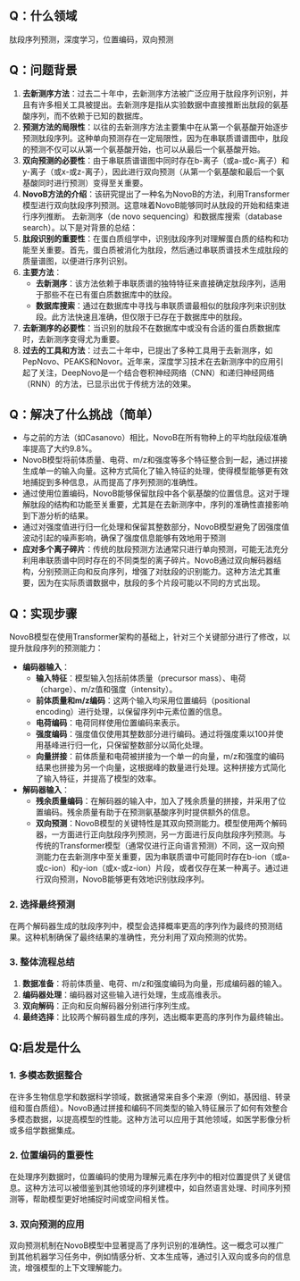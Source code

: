 ## Q：什么领域

肽段序列预测，深度学习，位置编码，双向预测
## Q：问题背景
1. **去新测序方法**：过去二十年中，去新测序方法被广泛应用于肽段序列识别，并且有许多相关工具被提出。去新测序是指从实验数据中直接推断出肽段的氨基酸序列，而不依赖于已知的数据库。
2. **预测方法的局限性**：以往的去新测序方法主要集中在从第一个氨基酸开始逐步预测肽段序列。这种单向预测存在一定局限性，因为在串联质谱谱图中，肽段的预测不仅可以从第一个氨基酸开始，也可以从最后一个氨基酸开始。
3. **双向预测的必要性**：由于串联质谱谱图中同时存在b-离子（或a-或c-离子）和y-离子（或x-或z-离子），因此进行双向预测（从第一个氨基酸和最后一个氨基酸同时进行预测）变得至关重要。
4. **NovoB方法的介绍**：该研究提出了一种名为NovoB的方法，利用Transformer模型进行双向肽段序列预测。这意味着NovoB能够同时从肽段的开始和结束进行序列推断。
去新测序（de novo sequencing）和数据库搜索（database search）。以下是对背景的总结：
1. **肽段识别的重要性**：在蛋白质组学中，识别肽段序列对理解蛋白质的结构和功能至关重要。首先，蛋白质被消化为肽段，然后通过串联质谱技术生成肽段的质量谱图，以便进行序列识别。
2. **主要方法**：
    - **去新测序**：该方法依赖于串联质谱的独特特征来直接确定肽段序列，适用于那些不在已有蛋白质数据库中的肽段。
    - **数据库搜索**：通过在数据库中寻找与串联质谱最相似的肽段序列来识别肽段。此方法快速且准确，但仅限于已存在于数据库中的肽段。
3. **去新测序的必要性**：当识别的肽段不在数据库中或没有合适的蛋白质数据库时，去新测序变得尤为重要。
4. **过去的工具和方法**：过去二十年中，已提出了多种工具用于去新测序，如PepNovo、PEAKS和Novor。近年来，深度学习技术在去新测序中的应用引起了关注，DeepNovo是一个结合卷积神经网络（CNN）和递归神经网络（RNN）的方法，已显示出优于传统方法的效果。
## Q：解决了什么挑战（简单）
- 与之前的方法（如Casanovo）相比，NovoB在所有物种上的平均肽段级准确率提高了大约9.8%。
- NovoB模型将前体质量、电荷、m/z和强度等多个特征整合到一起，通过拼接生成单一的输入向量。这种方式简化了输入特征的处理，使得模型能够更有效地捕捉到多种信息，从而提高了序列预测的准确性。
- 通过使用位置编码，NovoB能够保留肽段中各个氨基酸的位置信息。这对于理解肽段的结构和功能至关重要，尤其是在去新测序中，序列的准确性直接影响到下游分析的结果。
- 通过对强度值进行归一化处理和保留其整数部分，NovoB模型避免了因强度值波动引起的噪声影响，确保了强度信息能够有效地用于预测
- **应对多个离子碎片**：传统的肽段预测方法通常只进行单向预测，可能无法充分利用串联质谱中同时存在的不同类型的离子碎片。NovoB通过双向解码器结构，分别预测正向和反向序列，增强了对肽段的识别能力。这种方法尤其重要，因为在实际质谱数据中，肽段的多个片段可能以不同的方式出现。

## Q：实现步骤
NovoB模型在使用Transformer架构的基础上，针对三个关键部分进行了修改，以提升肽段序列的预测能力：
- **编码器输入**：
    - **输入特征**：模型输入包括前体质量（precursor mass）、电荷（charge）、m/z值和强度（intensity）。
    - **前体质量和m/z编码**：这两个输入均采用位置编码（positional encoding）进行处理，以保留序列中元素位置的信息。
    - **电荷编码**：电荷同样使用位置编码来表示。
    - **强度编码**：强度值仅使用其整数部分进行编码。通过将强度乘以100并使用基峰进行归一化，只保留整数部分以简化处理。
    - **向量拼接**：前体质量和电荷被拼接为一个单一的向量，m/z和强度的编码结果也拼接为另一个向量，这根据峰的数量进行处理。这种拼接方式简化了输入特征，并提高了模型的效率。
- **解码器输入**：
    - **残余质量编码**：在解码器的输入中，加入了残余质量的拼接，并采用了位置编码。残余质量有助于在预测氨基酸序列时提供额外的信息。
    - **双向预测**：NovoB模型的关键特性是其双向预测能力。模型使用两个解码器，一方面进行正向肽段序列预测，另一方面进行反向肽段序列预测。与传统的Transformer模型（通常仅进行正向语言预测）不同，这一双向预测能力在去新测序中至关重要，因为串联质谱中可能同时存在b-ion（或a-或c-ion）和y-ion（或x-或z-ion）片段，或者仅存在某一种离子。通过进行双向预测，NovoB能够更有效地识别肽段序列。
### 2. 选择最终预测

在两个解码器生成的肽段序列中，模型会选择概率更高的序列作为最终的预测结果。这种机制确保了最终结果的准确性，充分利用了双向预测的优势。
### 3. 整体流程总结

1. **数据准备**：将前体质量、电荷、m/z和强度编码为向量，形成编码器的输入。
2. **编码器处理**：编码器对这些输入进行处理，生成高维表示。
3. **双向解码**：正向和反向解码器分别进行序列生成。
4. **最终选择**：比较两个解码器生成的序列，选出概率更高的序列作为最终输出。
## Q:启发是什么
### 1. **多模态数据整合**
在许多生物信息学和数据科学领域，数据通常来自多个来源（例如，基因组、转录组和蛋白质组）。NovoB通过拼接和编码不同类型的输入特征展示了如何有效整合多模态数据，以提高模型的性能。这种方法可以应用于其他领域，如医学影像分析或多组学数据集成。
### 2. **位置编码的重要性**
在处理序列数据时，位置编码的使用为理解元素在序列中的相对位置提供了关键信息。这种方法可以被借鉴到其他领域的序列建模中，如自然语言处理、时间序列预测等，帮助模型更好地捕捉时间或空间相关性。
### 3. **双向预测的应用**
双向预测机制在NovoB模型中显著提高了序列识别的准确性。这一概念可以推广到其他机器学习任务中，例如情感分析、文本生成等，通过引入双向或多向的信息流，增强模型的上下文理解能力。